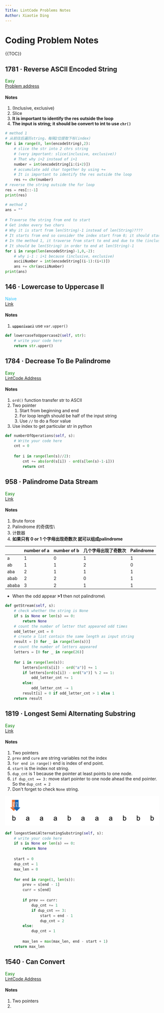 ```yaml
---
Title: LintCode Problems Notes 
Author: Xiaotie Ding  
---
```


# Coding Problem Notes

{{TOC}}


## 1781 · Reverse ASCll Encoded String
<span style="color:green">Easy</span>\
[Problem address](https://github.com/xiaotied/learn-coding/blob/master/problems/1781%20%C2%B7%20Reverse%20ASCII%20Encoded%20Strings.py)
#### Notes
1. (Inclusive, exclusive)
2. Slice
3. **It is important to identify the res outside the loop**
4. **The input is string; it should be convert to int to use `chr()`**

```python
# method 1
# 从前往后遍历string，每隔2位提取下标(index)
for i in range(0, len(encodeString),2):
    # slice the str into 2 chrs string 
    # (very important: slice(inclusive, exclusive))
    # That why i+2 instead of i+1
    number = int(encodeString[i:(i+2)])
    # accumulate add char together by using +=
    # It is important to identify the res outside the loop
    res += chr(number)
# reverse the string outside the for loop
res = res[::-1]
print(res)
```

```python
# method 2
ans = ""

# Traverse the string from end to start
# Get index every two chars
# Why it is start from len(String)-1 instead of len(String)????
# It starts from end so consider the index start from 0; it should start from len()-1
# In the method 1, it traverse from start to end and due to the (inclusive, exclusive)
# It should be len(String) in order to end at len(String)-1
for i in range(len(encodeString)-1,0,-2):
    # why i-1 : i+1 because (inclusive, exclusive)
    asciiNumber = int(encodeString[(i-1):(i+1)])
    ans += chr(asciiNumber)
print(ans)
```
## 146 · Lowercase to Uppercase II
<span style="color: rgb(50, 197, 255)">Naive</span>\
[Link](https://www.lintcode.com/problem/146)
#### Notes
1. ~~`upper(var)`~~ use `var.upper()`

```python
def lowercaseToUppercase2(self, str):
    # write your code here
    return str.upper()
```

## 1784 · Decrease To Be Palindrome
<span style="color:green">Easy</span> \
[LintCode Address](https://www.lintcode.com/problem/1784)
#### Notes
1. `ord()` function transfer str to ASCII
2. Two pointer
    1. Start from beginning and end
    2. For loop length should be half of the input string
    3. Use `//` to do a floor value 
4. Use index to get particular str in python

```python
def numberOfOperations(self, s):
    # Write your code here
    cnt = 0
    
    for i in range(len(s)//2):
        cnt += abs(ord(s[i]) - ord(s[len(s)-1-i]))
        return cnt

```

## 958 · Palindrome Data Stream
<span style="color:green">Easy</span> \
[Link](https://www.lintcode.com/problem/958)
#### Notes
1. Brute force
2. Palindrome 的奇偶性\
3. 计数器
4. **如果只有 0 or 1 个字母出现奇数次 就可以组成palindrome**

|   | number of a | number of b | 几个字母出现了奇数次 | Palindrome |
| ----------- | ----------- | ----------- | ----------- | ----------- |
| a | 1 | 0 | 1 | 1 |
| ab | 1 | 1 | 2 | 0 |
| aba | 2 | 1 | 1 | 1 |
| abab | 2 | 2 | 0 | 1 |
| ababa | 3 | 2 | 1 | 1 |

- When the odd appear **\>1** then not palindrome\


```python
def getStream(self, s):
    # check whether the string is None
    if s is None or len(s) == 0:
        return None
    # count the number of letter that appeared odd times
    odd_letter_cnt = 0
    # create a list contain the same length as input string
    result = [0 for _ in range(len(s))]
    # count the number of letters appeared
    letters = [0 for _ in range(26)]
    
    for i in range(len(s)):
        letters[ord(s[i]) - ord("a")] += 1
        if letters[ord(s[i]) - ord("a")] % 2 == 1:
            odd_letter_cnt += 1
        else:
            odd_letter_cnt -= 1
        result[i] = 0 if odd_letter_cnt > 1 else 1
    return result

```

## 1819 · Longest Semi Alternating Substring
<span style="color:green">Easy</span> \
[Link](https://www.lintcode.com/problem/1819)
#### Notes
1. Two pointers
2. `prev` and `cure` are string variables not the index
3. `for end in range()` end is index of end point.
4. `start` is the index not string.
5. `dup_cnt` is 1 because the pointer at least points to one node. 
6. `if dup_cnt == 3:`  move start pointer to one node ahead the end pointer. So the `dup_cnt = 2`
7. Don't forget to check `None` string.

![](/images/1819.png)

```python
def longestSemiAlternatingSubstring(self, s):
    # write your code here
    if s is None or len(s) == 0:
        return None
    
    start = 0
    dup_cnt = 1
    max_len = 0

    for end in range(1, len(s)):
        prev = s[end - 1]
        curr = s[end]

        if prev == curr:
            dup_cnt += 1
            if dup_cnt == 3:
                start = end - 1
                dup_cnt = 2
        else:
            dup_cnt = 1
        
        max_len = max(max_len, end - start + 1)
    return max_len

```

## 1540 · Can Convert
<span style="color:green">Easy</span> \
[LintCode Address](https://www.lintcode.com/problem/1540)

#### Notes
1. Two pointers
2. 

